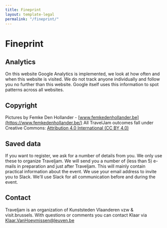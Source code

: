 ```yaml
---
title: Fineprint
layout: template-legal
permalink: "/fineprint/"
---
```


# Fineprint

## Analytics
On this website Google Analytics is implemented, we look at how often and when this website is visited. We do not track anyone individually and follow you no further than this website. Google itself uses this information to spot patterns across all websites.

## Copyright
Pictures by Femke Den Hollander - [www.femkedenhollander.be](https://www.femkedenhollander.be/)
All TravelJam outcomes fall under Creative Commons: [Attribution 4.0 International (CC BY 4.0)](https://creativecommons.org/licenses/by/4.0/)

## Saved data
If you want to register, we ask for a number of details from you. We only use these to organize Traveljam. We will send you a number of (less than 5) e-mails in preparation and just after Traveljam. This will mainly contain practical information about the event. We use your email address to invite you to Slack. We'll use Slack for all communication before and during the event.

## Contact
Traveljam is an organization of Kunststeden Vlaanderen vzw  & visit.brussels. With questions or comments you can contact Klaar via [Klaar.VanHoeymissen@leuven.be](mailto:Klaar.VanHoeymissen@leuven.be)
